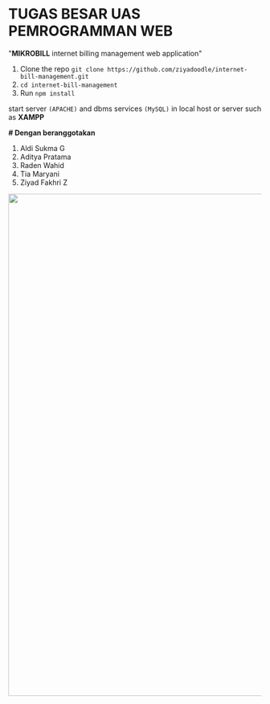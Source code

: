# TUGAS BESAR UAS PEMROGRAMMAN WEB

"**MIKROBILL** internet billing management web application" 

1. Clone the repo `git clone https://github.com/ziyadoodle/internet-bill-management.git`
2. `cd internet-bill-management`
3. Run `npm install`

start server `(APACHE)` and dbms services `(MySQL)` in local host or server such as **XAMPP**



**# Dengan beranggotakan**
1. Aldi Sukma G
2. Aditya Pratama
3. Raden Wahid
4. Tia Maryani
5. Ziyad Fakhri Z

<img src="https://media.discordapp.net/attachments/1069224418938728488/1134122481930748025/preview.png" width="1000" />
